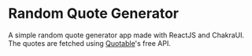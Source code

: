 # Random Quote Generator

A simple random quote generator app made with ReactJS and ChakraUI. The quotes are fetched using [Quotable](https://github.com/lukePeavey/quotable)'s free API.

